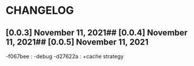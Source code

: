 # CHANGELOG

## [0.0.3] November 11, 2021## [0.0.4] November 11, 2021## [0.0.5] November 11, 2021
-f067bee : -debug
-d27622a : +cache strategy
